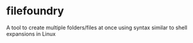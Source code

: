 # filefoundry
A tool to create multiple folders/files at once using syntax similar to shell expansions in Linux
